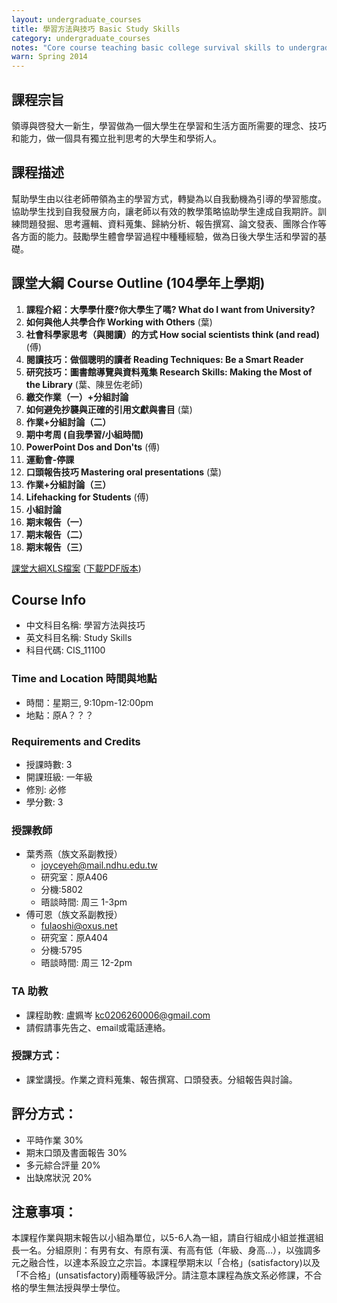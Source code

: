 ```yaml
---
layout: undergraduate_courses
title: 學習方法與技巧 Basic Study Skills
category: undergraduate_courses
notes: "Core course teaching basic college survival skills to undergraduates. (Co-taught.)"
warn: Spring 2014
---
```


## 課程宗旨
領導與啓發大一新生，學習做為一個大學生在學習和生活方面所需要的理念、技巧和能力，做一個具有獨立批判思考的大學生和學術人。

## 課程描述
幫助學生由以往老師帶領為主的學習方式，轉變為以自我動機為引導的學習態度。協助學生找到自我發展方向，讓老師以有效的教學策略協助學生達成自我期許。訓練問題發掘、思考邏輯、資料蒐集、歸納分析、報告撰寫、論文發表、團隊合作等各方面的能力。鼓勵學生體會學習過程中種種經驗，做為日後大學生活和學習的基礎。

## 課堂大綱 Course Outline (104學年上學期)


1. **課程介紹：大學學什麼?你大學生了嗎? What do I want from University?** 
2. **如何與他人共學合作 Working with Others** (葉)
3. **社會科學家思考（與閱讀）的方式 How social scientists think (and read)** (傅)
4. **閱讀技巧：做個聰明的讀者 Reading Techniques: Be a Smart Reader** 
5. **研究技巧：圖書館導覽與資料蒐集 Research Skills: Making the Most of the Library** (葉、陳昱佐老師)
6. **繳交作業（一）+分組討論** 
7. **如何避免抄襲與正確的引用文獻與書目** (葉)
8. **作業+分組討論（二）**
9. **期中考周 (自我學習/小組時間)**
10. **PowerPoint Dos and Don'ts** (傅)
11. **運動會-停課**
12. **口頭報告技巧 Mastering oral presentations** (葉)
13. **作業+分組討論（三）**
14. **Lifehacking for Students** (傅)
15. **小組討論**
16. **期末報告（一）**
17. **期末報告（二）**
18. **期末報告（三）**　

[課堂大綱XLS檔案](https://docs.google.com/spreadsheets/d/1EzsRkzijWrTpt-JBwcdCw2nokjZV-Fb_j_OMD-UP3oI/pubhtml?gid=0&single=true) ([下載PDF版本](https://docs.google.com/spreadsheets/d/1EzsRkzijWrTpt-JBwcdCw2nokjZV-Fb_j_OMD-UP3oI/pub?gid=0&single=true&output=pdf))

## Course Info
* 中文科目名稱: 學習方法與技巧
* 英文科目名稱: Study Skills
* 科目代碼: CIS_11100

### Time and Location 時間與地點
* 時間：星期三, 9:10pm-12:00pm
* 地點：原A？？？

### Requirements and Credits
* 授課時數: 3
* 開課班級: 一年級
* 修別: 必修
* 學分數: 3

### 授課教師
* 葉秀燕（族文系副教授）
    * joyceyeh@mail.ndhu.edu.tw
    * 研究室：原A406
    * 分機:5802
    * 晤談時間: 周三 1-3pm
* 傅可恩（族文系副教授）
    * fulaoshi@oxus.net 
    * 研究室：原A404
    * 分機:5795
    * 晤談時間: 周三 12-2pm
   
### TA 助教
   * 課程助教: 	盧姵岑 kc0206260006@gmail.com  
   * 請假請事先告之、email或電話連絡。

### 授課方式：
* 課堂講授。作業之資料蒐集、報告撰寫、口頭發表。分組報告與討論。

## 評分方式：
* 平時作業 30%
* 期末口頭及書面報告 30%
* 多元綜合評量 20%
* 出缺席狀況 20%

## 注意事項：
本課程作業與期末報告以小組為單位，以5-6人為一組，請自行組成小組並推選組長一名。分組原則：有男有女、有原有漢、有高有低（年級、身高…），以強調多元之融合性，以達本系設立之宗旨。本課程學期末以「合格」(satisfactory)以及「不合格」(unsatisfactory)兩種等級評分。請注意本課程為族文系必修課，不合格的學生無法授與學士學位。